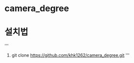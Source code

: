 camera_degree
=============

# 설치법
'''
  1. git clone https://github.com/khk1262/camera_degree.git
'''
